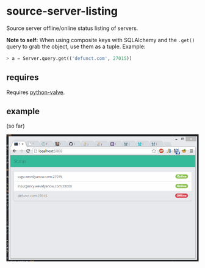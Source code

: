 source-server-listing
=====================

Source server offline/online status listing of servers.

**Note to self:** When using composite keys with SQLAlchemy and the `.get()` query to grab the object, use them as a tuple. Example:

```python
> a = Server.query.get(('defunct.com', 27015))
```

requires
--------

Requires [python-valve](https://github.com/Holiverh/python-valve).

example
-------

(so far)

![example installation working](misc/example.gif)
